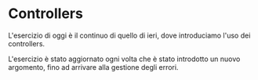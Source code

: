 # Controllers

L'esercizio di oggi è il continuo di quello di ieri, dove introduciamo l'uso dei controllers.

L'esercizio è stato aggiornato ogni volta che è stato introdotto un nuovo argomento, fino ad arrivare alla gestione degli errori.
